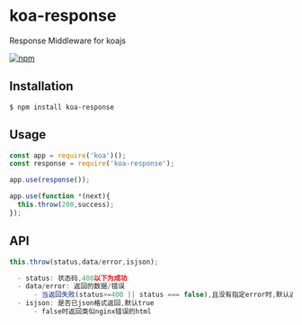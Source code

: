 # koa-response

Response Middleware for koajs

[![npm](https://img.shields.io/npm/v/koa-response.svg?style=flat-square)](https://www.npmjs.com/package/koa-response)

## Installation
```
$ npm install koa-response
```

## Usage
```js
const app = require('koa')();
const response = require('koa-response');

app.use(response());

app.use(function *(next){
  this.throw(200,success);
});
```

## API
```js
this.throw(status,data/error,isjson);

  - status: 状态码,400以下为成功
  - data/error: 返回的数据/错误
      - 当返回失败(status>=400 || status === false),且没有指定error时,默认返回默认错误
  - isjson: 是否已json格式返回,默认true
      - false时返回类似nginx错误的html

```
